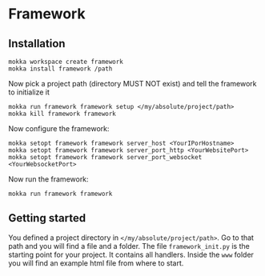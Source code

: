 # Framework

## Installation
```
mokka workspace create framework
mokka install framework /path
```
Now pick a project path (directory MUST NOT exist) and tell the framework to initialize it
```
mokka run framework framework setup </my/absolute/project/path>
mokka kill framework framework
```

Now configure the framework:
```
mokka setopt framework framework server_host <YourIPorHostname>
mokka setopt framework framework server_port_http <YourWebsitePort>
mokka setopt framework framework server_port_websocket <YourWebsocketPort>
```


Now run the framework:
```
mokka run framework framework
```

## Getting started
You defined a project directory in `</my/absolute/project/path>`. Go to that path and you will find a file and a folder. The file `framework_init.py` is the starting point for your project. It contains all handlers. Inside the `www` folder you will find an example html file from where to start.


